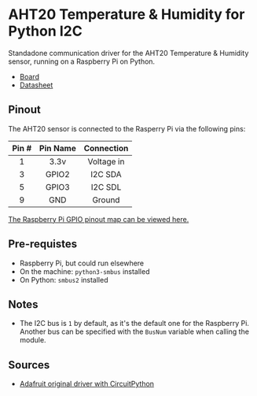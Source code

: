 # AHT20 Temperature & Humidity for Python I2C

Standadone communication driver for the AHT20 Temperature & Humidity sensor, running on a Raspberry Pi on Python.

* [Board](https://www.adafruit.com/product/4566)
* [Datasheet](./AHT20-datasheet-2020-4-16.pdf)

## Pinout

The AHT20 sensor is connected to the Rasperry Pi via the following pins:

Pin # | Pin Name | Connection
:-:|:-:|:-:
1 | 3.3v | Voltage in
3 | GPIO2 | I2C SDA
5 | GPIO3 | I2C SDL
9 | GND | Ground

[The Raspberry Pi GPIO pinout map can be viewed here.](https://www.raspberrypi.org/documentation/usage/gpio/)

## Pre-requistes

* Raspberry Pi, but could run elsewhere
* On the machine: `python3-smbus` installed
* On Python: `smbus2` installed

## Notes

* The I2C bus is `1` by default, as it's the default one for the Raspberry Pi. Another bus can be specified with the `BusNum` variable when calling the module.

## Sources

* [Adafruit original driver with CircuitPython](https://github.com/adafruit/Adafruit_CircuitPython_AHTx0)
